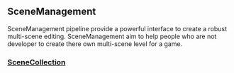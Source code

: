 ## SceneManagement

SceneManagement pipeline provide a powerful interface to create a robust multi-scene editing. SceneManagement aim to help people who are not developer to create there own multi-scene level for a game.

### [SceneCollection](https://github.com/Nicolas-Constanty/UnityTools/blob/master/doc/SceneCollection.md)

